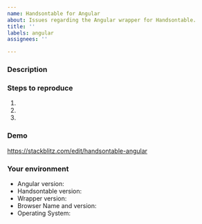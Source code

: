 ```yaml
---
name: Handsontable for Angular
about: Issues regarding the Angular wrapper for Handsontable.
title: ''
labels: angular
assignees: ''

---
```


### Description
<!--- Tell us what happens and what should happen -->

### Steps to reproduce
<!--- Provide steps to reproduce this issue -->
1.
2.
3.

### Demo
<!--- Provide a link to a live example on Stackblitz -->
https://stackblitz.com/edit/handsontable-angular

### Your environment
* Angular version:
* Handsontable version:
* Wrapper version:
* Browser Name and version:
* Operating System:
